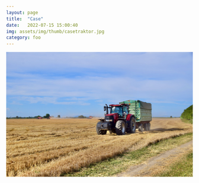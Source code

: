 ```yaml
---
layout: page
title:  "Case"
date:   2022-07-15 15:00:40
img: assets/img/thumb/casetraktor.jpg
category: foo
---
```


![Case](assets/img/casetraktor.jpg)
